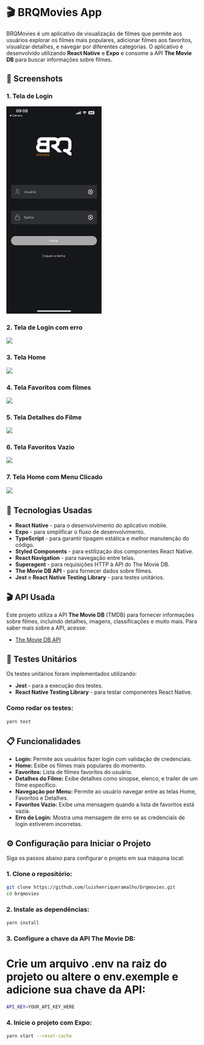 # 🎬 BRQMovies App

BRQMovies é um aplicativo de visualização de filmes que permite aos usuários explorar os filmes mais populares, adicionar filmes aos favoritos, visualizar detalhes, e navegar por diferentes categorias. O aplicativo é desenvolvido utilizando **React Native** e **Expo** e consome a API **The Movie DB** para buscar informações sobre filmes.

## 📱 Screenshots

### 1. Tela de Login

<img src="assets/prints/login.jpeg" width="250"/>

### 2. Tela de Login com erro

<img src="path_to_image/tela-login-erro.png" width="250"/>

### 3. Tela Home

<img src="path_to_image/tela-home.png" width="250"/>

### 4. Tela Favoritos com filmes

<img src="path_to_image/tela-favoritos.png" width="250"/>

### 5. Tela Detalhes do Filme

<img src="path_to_image/tela-detalhes-filme.png" width="250"/>

### 6. Tela Favoritos Vazio

<img src="path_to_image/tela-favoritos-vazio.png" width="250"/>

### 7. Tela Home com Menu Clicado

<img src="path_to_image/tela-home-menu.png" width="250"/>

## 🚀 Tecnologias Usadas

- **React Native** - para o desenvolvimento do aplicativo mobile.
- **Expo** - para simplificar o fluxo de desenvolvimento.
- **TypeScript** - para garantir tipagem estática e melhor manutenção do código.
- **Styled Components** - para estilização dos componentes React Native.
- **React Navigation** - para navegação entre telas.
- **Superagent** - para requisições HTTP à API do The Movie DB.
- **The Movie DB API** - para fornecer dados sobre filmes.
- **Jest** e **React Native Testing Library** - para testes unitários.

## 🎬 API Usada

Este projeto utiliza a API **The Movie DB** (TMDB) para fornecer informações sobre filmes, incluindo detalhes, imagens, classificações e muito mais. Para saber mais sobre a API, acesse:

- [The Movie DB API](https://developers.themoviedb.org/3)

## 🧪 Testes Unitários

Os testes unitários foram implementados utilizando:

- **Jest** - para a execução dos testes.
- **React Native Testing Library** - para testar componentes React Native.

### Como rodar os testes:

```bash
yarn test
```

## 📋 Funcionalidades

- **Login:** Permite aos usuários fazer login com validação de credenciais.
- **Home:** Exibe os filmes mais populares do momento.
- **Favoritos:** Lista de filmes favoritos do usuário.
- **Detalhes do Filme:** Exibe detalhes como sinopse, elenco, e trailer de um filme específico.
- **Navegação por Menu:** Permite ao usuário navegar entre as telas Home, Favoritos e Detalhes.
- **Favoritos Vazio:** Exibe uma mensagem quando a lista de favoritos está vazia.
- **Erro de Login:** Mostra uma mensagem de erro se as credenciais de login estiverem incorretas.

## ⚙️ Configuração para Iniciar o Projeto

Siga os passos abaixo para configurar o projeto em sua máquina local:

### 1. Clone o repositório:

```bash
git clone https://github.com/luishenriqueramalho/brqmovies.git
cd brqmovies
```

### 2. Instale as dependências:

```bash
yarn install
```

### 3. Configure a chave da API The Movie DB:

# Crie um arquivo .env na raiz do projeto ou altere o env.exemple e adicione sua chave da API:

```bash
API_KEY=YOUR_API_KEY_HERE
```

### 4. Inicie o projeto com Expo:

```bash
yarn start --reset-cache
```
